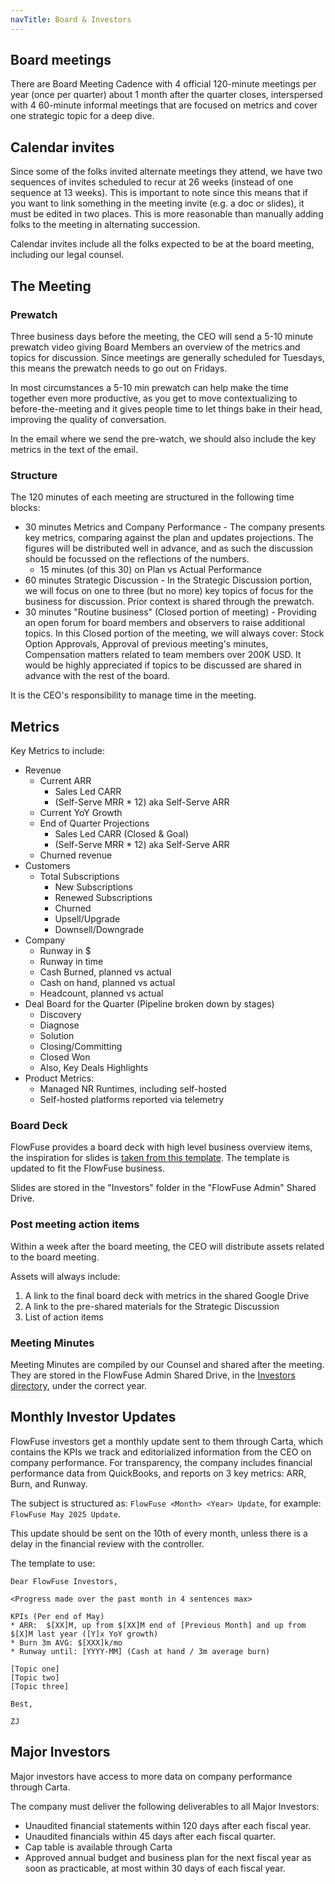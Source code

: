 ```yaml
---
navTitle: Board & Investors
---
```


## Board meetings

There are Board Meeting Cadence with 4 official 120-minute meetings per year
(once per quarter) about 1 month after the quarter closes, interspersed with 4
60-minute informal meetings that are focused on metrics and cover one strategic
topic for a deep dive.

## Calendar invites

Since some of the folks invited alternate meetings they attend, we have two
sequences of invites scheduled to recur at 26 weeks (instead of one sequence at
13 weeks). This is important to note since this means that if you want to link
something in the meeting invite (e.g. a doc or slides), it must be edited in two
places. This is more reasonable than manually adding folks to the meeting in
alternating succession.

Calendar invites include all the folks expected to be at the board meeting,
including our legal counsel.

## The Meeting

### Prewatch

Three business days before the meeting, the CEO will send a 5-10 minute prewatch
video giving Board Members an overview of the metrics and topics for discussion.
Since meetings are generally scheduled for Tuesdays, this means the prewatch
needs to go out on Fridays.

In most circumstances a 5-10 min prewatch can help make the time together even
more productive, as you get to move contextualizing to before-the-meeting and it
gives people time to let things bake in their head, improving the quality of
conversation.

In the email where we send the pre-watch, we should also include the key metrics
in the text of the email.

### Structure

The 120 minutes of each meeting are structured in the following time blocks:

- 30 minutes Metrics and Company Performance - The company presents key metrics,
  comparing against the plan and updates projections. The figures will be
  distributed well in advance, and as such the discussion should be focussed on
  the reflections of the numbers.
  - 15 minutes (of this 30) on Plan vs Actual Performance
- 60 minutes Strategic Discussion - In the Strategic Discussion portion, we will
  focus on one to three (but no more) key topics of focus for the business for
  discussion. Prior context is shared through the prewatch.
- 30 minutes "Routine business" (Closed portion of meeting) - Providing an open
  forum for board members and observers to raise additional topics. In this
  Closed portion of the meeting, we will always cover: Stock Option Approvals,
  Approval of previous meeting's minutes, Compensation matters related to team
  members over 200K USD. It would be highly appreciated if topics to be
  discussed are shared in advance with the rest of the board.

It is the CEO's responsibility to manage time in the meeting.

## Metrics

Key Metrics to include:

- Revenue
  - Current ARR
    - Sales Led CARR
    - (Self-Serve MRR * 12) aka Self-Serve ARR
  - Current YoY Growth
  - End of Quarter Projections
    - Sales Led CARR (Closed & Goal)
    - (Self-Serve MRR * 12) aka Self-Serve ARR
  - Churned revenue
- Customers
  - Total Subscriptions
    - New Subscriptions
    - Renewed Subscriptions
    - Churned
    - Upsell/Upgrade
    - Downsell/Downgrade
- Company
  - Runway in $
  - Runway in time
  - Cash Burned, planned vs actual
  - Cash on hand, planned vs actual
  - Headcount, planned vs actual
- Deal Board for the Quarter (Pipeline broken down by stages)
  - Discovery
  - Diagnose
  - Solution
  - Closing/Committing
  - Closed Won
  - Also, Key Deals Highlights
- Product Metrics:
  - Managed NR Runtimes, including self-hosted
  - Self-hosted platforms reported via telemetry

### Board Deck

FlowFuse provides a board deck with high level business overview items, the
inspiration for slides is
[taken from this template](https://www.slideshare.net/slideshow/senovo-board-meeting-template/128164697).
The template is updated to fit the FlowFuse business.

Slides are stored in the "Investors" folder in the "FlowFuse Admin" Shared
Drive.

### Post meeting action items

Within a week after the board meeting, the CEO will distribute assets related to
the board meeting.

Assets will always include:

1. A link to the final board deck with metrics in the shared Google Drive
2. A link to the pre-shared materials for the Strategic Discussion
3. List of action items

### Meeting Minutes

Meeting Minutes are compiled by our Counsel and shared after the meeting. They
are stored in the FlowFuse Admin Shared Drive, in the
[Investors directory](https://drive.google.com/drive/folders/1EO1QO2K0wsHKRhA6FUjwkLvILrPCsAHA),
under the correct year.

## Monthly Investor Updates

FlowFuse investors get a monthly update sent to them through Carta, which
contains the KPIs we track and editorialized information from the CEO on company
performance. For transparency, the company includes financial performance data
from QuickBooks, and reports on 3 key metrics: ARR, Burn, and Runway.

The subject is structured as: `FlowFuse <Month> <Year> Update`, for example:
`FlowFuse May 2025 Update`.

This update should be sent on the 10th of every month, unless there is a delay in the financial review with the controller.

The template to use:

```
Dear FlowFuse Investors,

<Progress made over the past month in 4 sentences max>

KPIs (Per end of May)
* ARR:  $[XX]M, up from $[XX]M end of [Previous Month] and up from $[X]M last year ([Y]x YoY growth)
* Burn 3m AVG: $[XXX]k/mo
* Runway until: [YYYY-MM] (Cash at hand / 3m average burn)

[Topic one]
[Topic two]
[Topic three]

Best,

ZJ
```

## Major Investors

Major investors have access to more data on company performance through Carta.

The company must deliver the following deliverables to all Major Investors:

- Unaudited financial statements within 120 days after each fiscal year.
- Unaudited financials within 45 days after each fiscal quarter.
- Cap table is available through Carta
- Approved annual budget and business plan for the next fiscal year as soon as
  practicable, at most within 30 days of each fiscal year.

